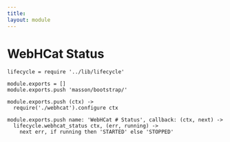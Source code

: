 ```yaml
---
title: 
layout: module
---
```


# WebHCat Status

    lifecycle = require '../lib/lifecycle'

    module.exports = []
    module.exports.push 'masson/bootstrap/'

    module.exports.push (ctx) ->
      require('./webhcat').configure ctx

    module.exports.push name: 'WebHCat # Status', callback: (ctx, next) ->
      lifecycle.webhcat_status ctx, (err, running) ->
        next err, if running then 'STARTED' else 'STOPPED'

